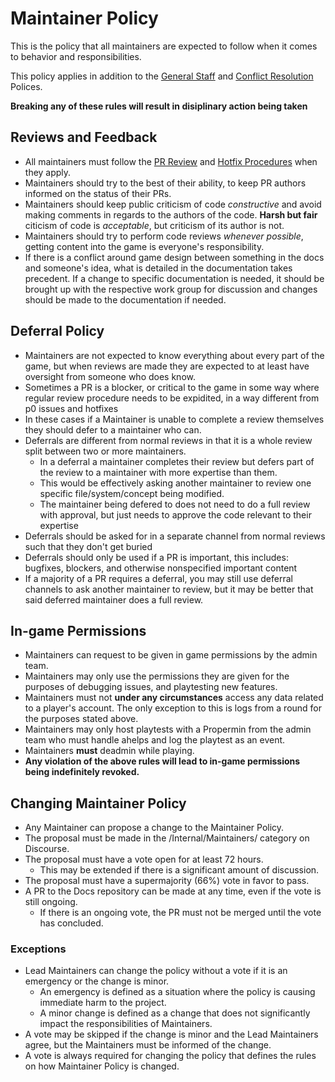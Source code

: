 ﻿# Maintainer Policy
This is the policy that all maintainers are expected to follow when it comes to behavior and responsibilities. 

This policy applies in addition to the [General Staff](../staff-policy.md) and [Conflict Resolution](../staff-conflict-resolution.md) Polices.

**Breaking any of these rules will result in disiplinary action being taken**
## Reviews and Feedback
- All maintainers must follow the [PR Review](../maintainer/review-procedure.md) and [Hotfix Procedures](../maintainer/hotfix-procedure.md) when they apply.
- Maintainers should try to the best of their ability, to keep PR authors informed on the status of their PRs.
- Maintainers should keep public criticism of code *constructive* and avoid making comments in regards to the authors of the code. **Harsh but fair** citicism of code is *acceptable*, but criticism of its author is not.
- Maintainers should try to perform code reviews *whenever possible*, getting content into the game is everyone's responsibility.
- If there is a conflict around game design between something in the docs and someone's idea, what is detailed in the documentation takes precedent. If a change to specific documentation is needed, it should be brought up with the respective work group for discussion and changes should be made to the documentation if needed.

## Deferral Policy
- Maintainers are not expected to know everything about every part of the game, but when reviews are made they are expected to at least have oversight from someone who does know.
- Sometimes a PR is a blocker, or critical to the game in some way where regular review procedure needs to be expidited, in a way different from p0 issues and hotfixes
- In these cases if a Maintainer is unable to complete a review themselves they should defer to a maintainer who can.
- Deferrals are different from normal reviews in that it is a whole review split between two or more maintainers.
  - In a deferral a maintainer completes their review but defers part of the review to a maintainer with more expertise than them.
  - This would be effectively asking another maintainer to review one specific file/system/concept being modified.
  - The maintainer being defered to does not need to do a full review with approval, but just needs to approve the code relevant to their expertise
- Deferrals should be asked for in a separate channel from normal reviews such that they don't get buried
- Deferrals should only be used if a PR is important, this includes: bugfixes, blockers, and otherwise nonspecified important content
- If a majority of a PR requires a deferral, you may still use deferral channels to ask another maintainer to review, but it may be better that said deferred maintainer does a full review.

## In-game Permissions
- Maintainers can request to be given in game permissions by the admin team.
- Maintainers may only use the permissions they are given for the purposes of debugging issues, and playtesting new features. 
- Maintainers must not **under any circumstances** access any data related to a player's account. The only exception to this is logs from a round for the purposes stated above.
- Maintainers may only host playtests with a Propermin from the admin team who must handle ahelps and log the playtest as an event. 
- Maintainers **must** deadmin while playing.
- **Any violation of the above rules will lead to in-game permissions being indefinitely revoked.**

## Changing Maintainer Policy

- Any Maintainer can propose a change to the Maintainer Policy.
- The proposal must be made in the /Internal/Maintainers/ category on Discourse.
- The proposal must have a vote open for at least 72 hours.
    - This may be extended if there is a significant amount of discussion.
- The proposal must have a supermajority (66%) vote in favor to pass.
- A PR to the Docs repository can be made at any time, even if the vote is still ongoing.
    - If there is an ongoing vote, the PR must not be merged until the vote has concluded.

### Exceptions
- Lead Maintainers can change the policy without a vote if it is an emergency or the change is minor.
    - An emergency is defined as a situation where the policy is causing immediate harm to the project.
    - A minor change is defined as a change that does not significantly impact the responsibilities of Maintainers.
- A vote may be skipped if the change is minor and the Lead Maintainers agree, but the Maintainers must be informed of the change.
- A vote is always required for changing the policy that defines the rules on how Maintainer Policy is changed.
